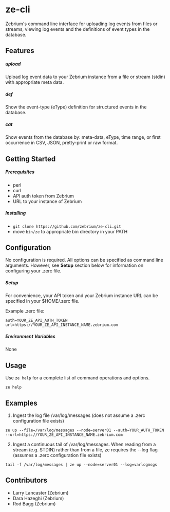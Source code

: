 # ze-cli
Zebrium's command line interface for uploading log events from files or streams, viewing log events and the definitions of event types in the database.
## Features
##### upload
Upload log event data to your Zebrium instance from a file or stream (stdin) with appropriate meta data.
##### def
Show the event-type (eType) definition for structured events in the database.
##### cat
Show events from the database by: meta-data, eType, time range, or first occurrence in CSV, JSON, pretty-print or raw format.
## Getting Started
##### Prerequisites
* perl
* curl
* API auth token from Zebrium
* URL to your instance of Zebrium
##### Installing
* `git clone https://github.com/zebrium/ze-cli.git`
* move `bin/ze` to appropriate bin directory in your PATH
## Configuration
No configuration is required. All options can be specified as command line arguments. However, see **Setup** section below for information on configuring your .zerc file.
##### Setup
For convenience, your API token and your Zebrium instance URL can be specified in your $HOME/.zerc file.

Example .zerc file:
```
auth=YOUR_ZE_API_AUTH_TOKEN
url=https://YOUR_ZE_API_INSTANCE_NAME.zebrium.com
```
##### Environment Variables
None
## Usage
Use `ze help` for a complete list of command operations and options.
```
ze help
```
## Examples
1. Ingest the log file /var/log/messages (does not assume a .zerc configuration file exists)
```
ze up --file=/var/log/messages --node=server01 --auth=YOUR_AUTH_TOKEN --url=https://YOUR_ZE_API_INSTANCE_NAME.zebrium.com
```
2. Ingest a continuous tail of /var/log/messages. When reading from a stream (e.g. STDIN) rather than from a file, ze requires the --log flag (assumes a .zerc configuration file exists) 
```
tail -f /var/log/messages | ze up --node=server01 --log=varlogmsgs
```
<!--
3. Show 20 events (using pretty-printed JSON) already ingested into your Zebrium instance (assumes a .zerc configuration file exists)
```
ze cat --lim=20 --fmt=pp
```
-->
## Contributors
* Larry Lancaster (Zebrium)
* Dara Hazeghi (Zebrium)
* Rod Bagg (Zebrium)
